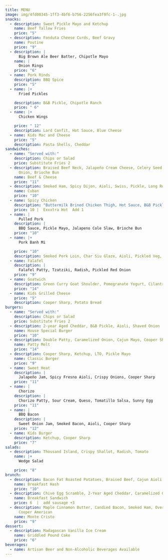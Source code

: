 ```yaml
---
title: MENU
image: img/4fd00345-1ff3-4bf6-b756-2256fea3f9fc-1-.jpg
snacks:
  - description: Sweet Pickle Mayo and Ketchup
    name: Beef Tallow Fries
    price: "5"
  - description: Fonduta Cheese Curds, Beef Gravy
    name: Poutine
    price: "9"
  - description: |
      Big Brown Ale Beer Batter, Chipotle Mayo
    name: |
      Onion Rings 
    price: "6"
  - name: Pork Rinds
    description: BBQ Spice
    price: "5"
  - name: |+
      Fried Pickles

    description: B&B Pickle, Chipotle Ranch
    price: " 6"
  - name: |+
      Chicken Wings 

    price: " 12"
    description: Lard Confit, Hot Sauce, Blue Cheese
  - name: Kids Mac and Cheese
    price: "5"
    description: Pasta Shells, Cheddar
sandwiches:
  - name: "Served with:"
    description: Chips or Salad
    price: Substitute Fries 2
  - description: Braised Beef Neck, Jalapeño Cream Cheese, Celery Seed Pickled
      Onion, Brioche Bun
    name: Beef & Cheese
    price: "11"
  - description: Smoked Ham, Spicy Dijon, Aioli, Swiss, Pickle, Long Roll
    name: Cuban
    price: "10"
  - name: Spicy Chicken
    description: "Buttermilk Brined Chicken Thigh, Hot Sauce, B&B Pickles, Ranch "
    price: 10 |  Exxxtra Hot  Add 1
  - name: |
      Pulled Pork  
    description: |
      BBQ Sauce, Pickle Mayo, Jalapeno Cole Slaw, Brioche Bun
    price: "10"
  - name: |+
      Pork Banh Mi  

    price: "10"
    description: Smoked Pork Loin, Char Siu Glaze, Aioli, Pickled Veg, Cilantro, Jalapeno
  - name: Falafel
    description: |
      Falafel Patty, Tzatziki, Radish, Pickled Red Onion
    price: "9"
  - name: Goatwich
    description: Green Curry Goat Shoulder, Pomegranate Yogurt, Cilantro Onion Slaw
    price: "14"
  - name: Kids Grilled Cheese
    price: "5"
    description: Cooper Sharp, Potato Bread
burgers:
  - name: "Served with:"
    description: Chips or Salad
    price: Substitute Fries 2
  - description: 2-year Aged Cheddar, B&B Pickle, Aioli, Shaved Onion
    name: House Special Burger
    price: "10"
  - description: Double Patty, Caramelized Onion, Cajun Mayo, Cooper Sharp, Rye Bread
    name: Patty Melt
    price: "14"
  - description: Cooper Sharp, Ketchup, LTO, Pickle Mayo
    name: Classic Burger
    price: "9"
  - name: Sweet Heat
    description: |
      Jalapeño Jam, Spicy Fresno Aioli, Crispy Onions, Cooper Sharp
    price: "11"
  - name: |
      Chorizo 
    description: |
      Chorizo Patty, Sour Cream, Queso, Tomatillo Salsa, Sunny Egg
    price: "11"
  - name: |
      BBQ Bacon 
    description: |
      Sweet Onion Jam, Smoked Bacon, Aioli, Cooper Sharp
    price: "12"
  - name: Kids Burger
    description: Ketchup, Cooper Sharp
    price: "7"
salads:
  - description: Thousand Island, Crispy Shallot, Radish, Tomato
    name: |+
      Wedge Salad 

    price: "8"
brunch:
  - description: Bacon Fat Roasted Potatoes, Braised Beef, Cajun Aioli, Sunny Egg
    name: Breakfast Hash
    price: "10"
  - description: Chive Egg Scramble, 2-Year Aged Cheddar, Caramelized Onion, Aioli
    name: Breakfast Sandwich
    price: 6  |  add sausage +3
  - description: Maple Cinnamon Butter, Candied Bacon, Smoked Ham, Over Easy Egg,
      Cooper American
    name: Monte Cristo
    price: "9"
dessert:
  - description: Madagascan Vanilla Ice Cream
    name: Griddled Pound Cake
    price: "6"
beverages:
  - name: Artisan Beer and Non-Alcoholic Beverages Available
---
```

